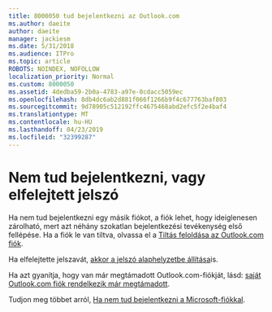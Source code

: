 ```yaml
---
title: 8000050 tud bejelentkezni az Outlook.com
ms.author: daeite
author: daeite
manager: jackiesm
ms.date: 5/31/2018
ms.audience: ITPro
ms.topic: article
ROBOTS: NOINDEX, NOFOLLOW
localization_priority: Normal
ms.custom: 8000050
ms.assetid: 4dedba59-2b0a-4783-a97e-0cdacc5059ec
ms.openlocfilehash: 8db4dc6ab2d881f066f1266b9f4c677763baf803
ms.sourcegitcommit: 9d78905c512192ffc4675468abd2efc5f2e4baf4
ms.translationtype: MT
ms.contentlocale: hu-HU
ms.lasthandoff: 04/23/2019
ms.locfileid: "32399287"
---
```

# <a name="i-cant-sign-in-or-forgot-my-password"></a>Nem tud bejelentkezni, vagy elfelejtett jelszó

Ha nem tud bejelentkezni egy másik fiókot, a fiók lehet, hogy ideiglenesen zárolható, mert azt néhány szokatlan bejelentkezési tevékenység első fellépése. Ha a fiók le van tiltva, olvassa el a [Tiltás feloldása az Outlook.com fiók](https://go.microsoft.com/fwlink/p/?linkid=2001800&amp;clcid=0x409).
  
Ha elfelejtette jelszavát, [akkor a jelszó alaphelyzetbe állítása](https://go.microsoft.com/fwlink/p/?linkid=841909)is.
  
Ha azt gyanítja, hogy van már megtámadott Outlook.com-fiókját, lásd: [saját Outlook.com fiók rendelkezik már megtámadott](https://go.microsoft.com/fwlink/p/?linkid=874366).
  
Tudjon meg többet arról, [Ha nem tud bejelentkezni a Microsoft-fiókkal](https://go.microsoft.com/fwlink/p/?linkid=842227).
  

